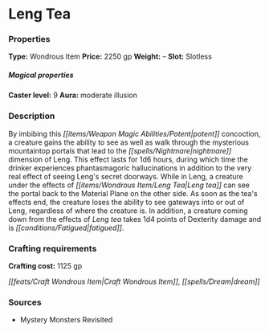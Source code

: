 ﻿---
Title: "Leng Tea"
Type: "Wondrous Item"
Price: "2250 gp"
Weight: "–"
Slot: "Slotless"
Caster level: "9"
Aura: "moderate illusion"
Description: |
  "By imbibing this potent concoction, a creature gains the ability to see as well as walk through the mysterious mountaintop portals that lead to the nightmare dimension of Leng. This effect lasts for 1d6 hours, during which time the drinker experiences phantasmagoric hallucinations in addition to the very real effect of seeing Leng's secret doorways. While in Leng, a creature under the effects of _Leng tea_ can see the portal back to the Material Plane on the other side. As soon as the tea's effects end, the creature loses the ability to see gateways into or out of Leng, regardless of where the creature is. In addition, a creature coming down from the effects of _Leng tea_ takes 1d4 points of Dexterity damage and is fatigued."
Crafting cost: "1125 gp"
Sources: "['Mystery Monsters Revisited']"
---

# Leng Tea

### Properties

**Type:** Wondrous Item **Price:** 2250 gp **Weight:** – **Slot:** Slotless

##### Magical properties

**Caster level:** 9 **Aura:** moderate illusion

### Description

By imbibing this _[[items/Weapon Magic Abilities/Potent|potent]]_ concoction, a creature gains the ability to see as well as walk through the mysterious mountaintop portals that lead to the _[[spells/Nightmare|nightmare]]_ dimension of Leng. This effect lasts for 1d6 hours, during which time the drinker experiences phantasmagoric hallucinations in addition to the very real effect of seeing Leng's secret doorways. While in Leng, a creature under the effects of _[[items/Wondrous Item/Leng Tea|Leng tea]]_ can see the portal back to the Material Plane on the other side. As soon as the tea's effects end, the creature loses the ability to see gateways into or out of Leng, regardless of where the creature is. In addition, a creature coming down from the effects of _Leng tea_ takes 1d4 points of Dexterity damage and is _[[conditions/Fatigued|fatigued]]_.

### Crafting requirements

**Crafting cost:** 1125 gp

_[[feats/Craft Wondrous Item|Craft Wondrous Item]]_, _[[spells/Dream|dream]]_

### Sources

* Mystery Monsters Revisited